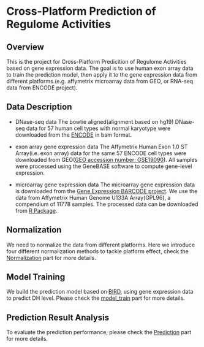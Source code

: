 # Cross-Platform Prediction of Regulome Activities

## Overview
This is the project for Cross-Platform Predicition of Regulome Activities based on gene expression data. The goal is to use human exon array data to train the prediction model, then apply it to the gene expression data from different platforms.(e.g. affymetrix microarray data from GEO, or RNA-seq data from ENCODE project).

## Data Description
- DNase-seq data
The bowtie aligned(alignment based on hg19) DNase-seq data for 57 human cell types with normal karyotype were downloaded from the [ENCODE](http://hgdownload.cse.ucsc.edu/goldenPath/hg19/encodeDCC/wgEncodeUwDnase) in bam format.

- exon array gene expression data
The Affymetrix Human Exon 1.0 ST Array(i.e. exon array) data for the same 57 ENCODE cell types were downloaded from GEO([GEO accession number: GSE19090](https://www.ncbi.nlm.nih.gov/geo/query/acc.cgi?acc=gse19090)). All samples were processed using the GeneBASE software to compute gene-level expression. 

- microarray gene expression data
The microarray gene expression data is downloaded from the [Gene Expression BARCODE project](http://barcode.luhs.org/). We use the data from Affymetrix Human Genome U133A Array(GPL96), a compendium of 11778 samples. The processed data can be downloaded from [R Package](http://www.bioconductor.org/packages/release/data/experiment/html/Affyhgu133aExpr.html).

## Normalization
We need to normalize the data from different platforms. Here we introduce four different normalization methods to tackle platform effect, check the [Normalization](https://github.com/stephlee3/Cross-Platform-Prediction-of-Regulome-Activities/tree/master/Normalization) part for more details.

## Model Training
We build the prediction model based on [BIRD](https://github.com/WeiqiangZhou/BIRD), using gene expression data to predict DH level. Please check the [model_train](https://github.com/stephlee3/Cross-Platform-Prediction-of-Regulome-Activities/tree/master/model_train) part for more details.

## Prediction Result Analysis
To evaluate the prediction performance, please check the [Prediction](https://github.com/stephlee3/Cross-Platform-Prediction-of-Regulome-Activities/tree/master/Prediction) part for more details.



